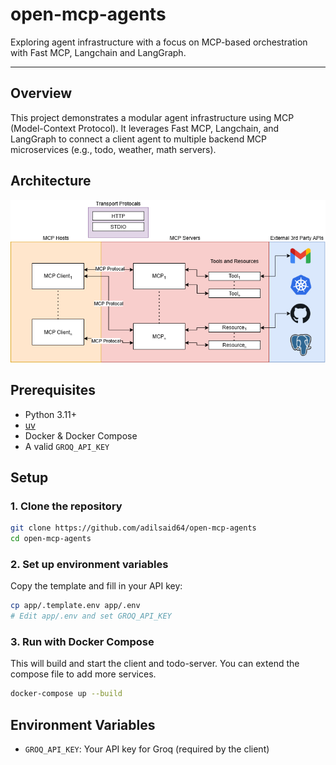 # open-mcp-agents

Exploring agent infrastructure with a focus on MCP-based orchestration with Fast MCP, Langchain and LangGraph.

---

## Overview

This project demonstrates a modular agent infrastructure using MCP (Model-Context Protocol). It leverages Fast MCP, Langchain, and LangGraph to connect a client agent to multiple backend MCP microservices (e.g., todo, weather, math servers).

## Architecture

![Architecture](assets/open-mcp.drawio.png)

## Prerequisites

- Python 3.11+
- [uv](https://github.com/astral-sh/uv)
- Docker & Docker Compose
- A valid `GROQ_API_KEY`

## Setup

### 1. Clone the repository
```bash
git clone https://github.com/adilsaid64/open-mcp-agents
cd open-mcp-agents
```

### 2. Set up environment variables
Copy the template and fill in your API key:
```bash
cp app/.template.env app/.env
# Edit app/.env and set GROQ_API_KEY
```

### 3. Run with Docker Compose
This will build and start the client and todo-server. You can extend the compose file to add more services.
```bash
docker-compose up --build
```


## Environment Variables
- `GROQ_API_KEY`: Your API key for Groq (required by the client)

